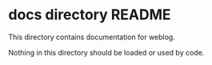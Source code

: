# docs directory README

This directory contains documentation for weblog.

Nothing in this directory should be loaded or used by code.













 
 
 